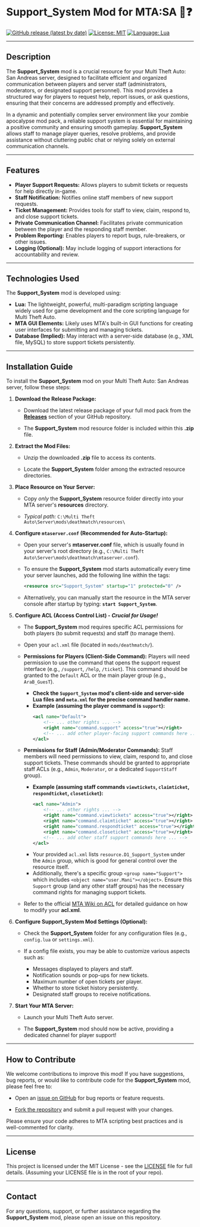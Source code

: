 # Support_System Mod for MTA:SA 🤝❓

[![GitHub release (latest by date)](https://img.shields.io/github/v/release/Maniseniler/PackZombieMTA)](https://github.com/Maniseniler/PackZombieMTA/releases/latest)
[![License: MIT](https://img.shields.io/badge/License-MIT-yellow.svg)](https://opensource.org/licenses/MIT)
[![Language: Lua](https://img.shields.io/badge/Language-Lua-blue?logo=lua)](https://www.lua.org/)

---

## **Description**

The **Support_System** mod is a crucial resource for your Multi Theft Auto: San Andreas server, designed to facilitate efficient and organized communication between players and server staff (administrators, moderators, or designated support personnel). This mod provides a structured way for players to request help, report issues, or ask questions, ensuring that their concerns are addressed promptly and effectively.

In a dynamic and potentially complex server environment like your zombie apocalypse mod pack, a reliable support system is essential for maintaining a positive community and ensuring smooth gameplay. **Support_System** allows staff to manage player queries, resolve problems, and provide assistance without cluttering public chat or relying solely on external communication channels.

---

## **Features**

* **Player Support Requests:** Allows players to submit tickets or requests for help directly in-game.
* **Staff Notification:** Notifies online staff members of new support requests.
* **Ticket Management:** Provides tools for staff to view, claim, respond to, and close support tickets.
* **Private Communication Channel:** Facilitates private communication between the player and the responding staff member.
* **Problem Reporting:** Enables players to report bugs, rule-breakers, or other issues.
* **Logging (Optional):** May include logging of support interactions for accountability and review.

---

## **Technologies Used**

The **Support_System** mod is developed using:

* **Lua:** The lightweight, powerful, multi-paradigm scripting language widely used for game development and the core scripting language for Multi Theft Auto.
* **MTA GUI Elements:** Likely uses MTA's built-in GUI functions for creating user interfaces for submitting and managing tickets.
* **Database (Implied):** May interact with a server-side database (e.g., XML file, MySQL) to store support tickets persistently.

---

## **Installation Guide**

To install the **Support_System** mod on your Multi Theft Auto: San Andreas server, follow these steps:

1.  **Download the Release Package:**

    * Download the latest release package of your full mod pack from the [**Releases**](https://github.com/Maniseniler/PackZombieMTA/releases) section of your GitHub repository.

    * The **Support_System** mod resource folder is included within this **.zip** file.

2.  **Extract the Mod Files:**

    * Unzip the downloaded **.zip** file to access its contents.

    * Locate the **Support_System** folder among the extracted resource directories.

3.  **Place Resource on Your Server:**

    * Copy *only* the **Support_System** resource folder directly into your MTA server's **resources** directory.

    * *Typical path:* `C:\Multi Theft Auto\Server\mods\deathmatch\resources\`

4.  **Configure `mtaserver.conf` (Recommended for Auto-Startup):**

    * Open your server's **mtaserver.conf** file, which is usually found in your server's root directory (e.g., `C:\Multi Theft Auto\Server\mods\deathmatch\mtaserver.conf`).

    * To ensure the **Support_System** mod starts automatically every time your server launches, add the following line within the **<server>** tags:

        ```xml
        <resource src="Support_System" startup="1" protected="0" />
        ```

    * Alternatively, you can manually start the resource in the MTA server console after startup by typing: **`start Support_System`**.

5.  **Configure ACL (Access Control List) - **_Crucial for Usage!_****

    * The **Support_System** mod requires specific ACL permissions for both players (to submit requests) and staff (to manage them).

    * Open your `acl.xml` file (located in `mods/deathmatch/`).

    * **Permissions for Players (Client-Side Command):** Players will need permission to use the command that opens the support request interface (e.g., `/support`, `/help`, `/ticket`). This command should be granted to the `Default` ACL or the main player group (e.g., `AraB_GuesT`).
        * **Check the `Support_System` mod's client-side and server-side Lua files and `meta.xml` for the precise command handler name.**
        * **Example (assuming the player command is `support`):**
            ```xml
            <acl name="Default">
                <!-- ... other rights ... -->
                <right name="command.support" access="true"></right>
                <!-- ... add other player-facing support commands here ... -->
            </acl>
            ```

    * **Permissions for Staff (Admin/Moderator Commands):** Staff members will need permissions to view, claim, respond to, and close support tickets. These commands should be granted to appropriate staff ACLs (e.g., `Admin`, `Moderator`, or a dedicated `SupportStaff` group).
        * **Example (assuming staff commands `viewtickets`, `claimticket`, `respondticket`, `closeticket`):**
            ```xml
            <acl name="Admin">
                <!-- ... other rights ... -->
                <right name="command.viewtickets" access="true"></right>
                <right name="command.claimticket" access="true"></right>
                <right name="command.respondticket" access="true"></right>
                <right name="command.closeticket" access="true"></right>
                <!-- ... add other staff support commands here ... -->
            </acl>
            ```
        * Your provided `acl.xml` lists `resource.D1_Support_System` under the `Admin` group, which is good for general control over the resource itself.
        * Additionally, there's a specific group `<group name="Support">` which includes `<object name="user.Mani"></object>`. Ensure this `Support` group (and any other staff groups) has the necessary command rights for managing support tickets.

    * Refer to the official [MTA Wiki on ACL](https://wiki.multitheftauto.com/wiki/ACL) for detailed guidance on how to modify your **acl.xml**.

6.  **Configure Support_System Mod Settings (Optional):**

    * Check the **Support_System** folder for any configuration files (e.g., `config.lua` or `settings.xml`).

    * If a config file exists, you may be able to customize various aspects such as:
        * Messages displayed to players and staff.
        * Notification sounds or pop-ups for new tickets.
        * Maximum number of open tickets per player.
        * Whether to store ticket history persistently.
        * Designated staff groups to receive notifications.

7.  **Start Your MTA Server:**

    * Launch your Multi Theft Auto server.

    * The **Support_System** mod should now be active, providing a dedicated channel for player support!

---

## **How to Contribute**

We welcome contributions to improve this mod! If you have suggestions, bug reports, or would like to contribute code for the **Support_System** mod, please feel free to:

* Open an [issue on GitHub](https://github.com/Maniseniler/PackZombieMTA/issues) for bug reports or feature requests.

* [Fork the repository](https://github.com/Maniseniler/PackZombieMTA/fork) and submit a pull request with your changes.

Please ensure your code adheres to MTA scripting best practices and is well-commented for clarity.

---

## **License**

This project is licensed under the MIT License - see the [LICENSE](https://github.com/Maniseniler/PackZombieMTA/blob/main/LICENSE) file for full details. (Assuming your LICENSE file is in the root of your repo).

---

## **Contact**

For any questions, support, or further assistance regarding the **Support_System** mod, please open an issue on this repository.
